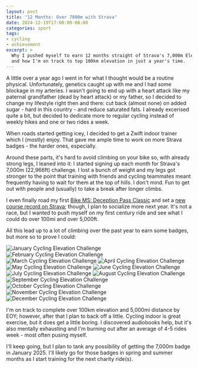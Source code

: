 ```yaml
---
layout: post
title: "12 Months: Over 7000m with Strava"
date: 2024-12-19T17:00:00-08:00
categories: sport
tags:
- cycling
- achievement
excerpt: >
  Why I pushed myself to earn 12 months straight of Strava's 7,000m Elevation Challenge,
  and how I'm on track to top 100km elevation in just a year's time.
---
```

A little over a year ago I went in for what I thought would be a routine physical.
Unfortunately, genetics caught up with me and I had some blockage in my arteries.
I wasn't going to end up with a heart attack like my paternal grandfather (dead by heart attack)
or my father, so I decided to change my lifestyle right then and there:
cut back (almost none) on added sugar - hard in this country - and reduce saturated fats.
I already excerised quite a bit, but decided to dedicate more to regular cycling instead of weekly hikes and
one or two rides a week.

When roads started getting icey, I decided to get a Zwift indoor trainer which I (mostly) enjoy.
That gave me ample time to work on more Strava badges - the harder ones, especially.

Around these parts, it's hard to avoid climbing on your bike so, with already strong legs, I leaned into it:
I started signing up each month for Strava's 7,000m (22,966ft) challenge.
I lost a bunch of weight and my legs got stronger to the point that training with friends and cycling teammates meant
frequently having to wait for them at the top of hills. I don't mind.
Fun to get out with people and (usually) to take a break after longer climbs.

I even finally road my first [Bike MS: Deception Pass Classic](https://events.nationalmssociety.org/index.cfm?fuseaction=donorDrive.event&eventID=1972) and set a [new course record on Strava](https://www.strava.com/activities/12352769911#3267598232664522918); though, I plan to socialize more next year. It's not a race, but I wanted to push myself
on my first century ride and see what I could do over 100mi and over 5,000ft.

All this lead up to a lot of climbing over the past year to earn some badges, but more so to prove I could:

![January Cycling Elevation Challenge](https://dgalywyr863hv.cloudfront.net/challenges/4145/4145-logo-100.png)
![February Cycling Elevation Challenge](https://dgalywyr863hv.cloudfront.net/challenges/4195/4195-logo-100.png)
![March Cycling Elevation Challenge](https://dgalywyr863hv.cloudfront.net/challenges/4238/4238-logo-100.png)
![April Cycling Elevation Challenge](https://dgalywyr863hv.cloudfront.net/challenges/4292/4292-logo-100.png)
![May Cycling Elevation Challenge](https://dgalywyr863hv.cloudfront.net/challenges/4355/4355-logo-100.png)
![June Cycling Elevation Challenge](https://dgalywyr863hv.cloudfront.net/challenges/4434/4434-logo-100.png)
![July Cycling Elevation Challenge](https://dgalywyr863hv.cloudfront.net/challenges/4488/4488-logo-100.png)
![August Cycling Elevation Challenge](https://dgalywyr863hv.cloudfront.net/challenges/4543/4543-logo-100.png)
![September Cycling Elevation Challenge](https://dgalywyr863hv.cloudfront.net/challenges/4604/4604-logo-100.png)
![October Cycling Elevation Challenge](https://dgalywyr863hv.cloudfront.net/challenges/4672/4672-logo-100.png)
![November Cycling Elevation Challenge](https://dgalywyr863hv.cloudfront.net/challenges/4738/4738-logo-100.png)
![December Cycling Elevation Challenge](https://dgalywyr863hv.cloudfront.net/challenges/4770/4770-logo-100.png)

I'm on track to complete over 100km elevation and 5,000mi distance by EOY; however, after that I plan to back off a little.
Cycling indoor is great exercise, but it does get a little boring. I discovered audiobooks help,
but it's also mentally exhausting and I'm burning out after an average of 4-5 rides week - most often pusing myself.

I'll keep going, but I plan to tank any possibility of getting the 7,000m badge in January 2025.
I'll likely go for those badges in spring and summer months as I start training for the next charity ride(s).
